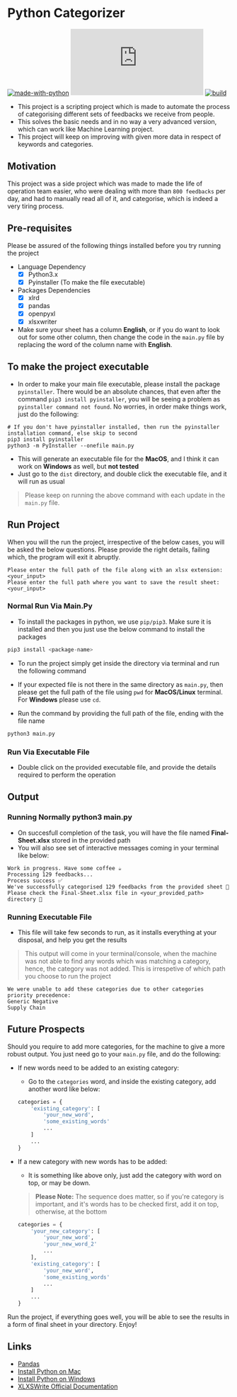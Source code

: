 # Python Categorizer

[![made-with-python](https://img.shields.io/badge/Made%20with-Python-1f425f.svg)](https://www.python.org/)
[![GitHub license](https://badgen.net/github/license/Naereen/Strapdown.js)](https://github.com/Naereen/StrapDown.js/blob/master/LICENSE)
[![build](https://img.shields.io/appveyor/build/gruntjs/grunt)](https://pub.dev/packages/flutter_bounce#-analysis-tab-)

- This project is a scripting project which is made to automate the process of categorising different sets of feedbacks we receive from people.
- This solves the basic needs and in no way a very advanced version, which can work like Machine Learning project. 
- This project will keep on improving with given more data in respect of keywords and categories.

## Motivation

This project was a side project which was made to made the life of operation team easier, who were dealing with more than `800 feedbacks` per day, and had to manually read all of it, and categorise, which is indeed a very tiring process.

## Pre-requisites

Please be assured of the following things installed before you try running the project

- Language Dependency
    - [x] Python3.x
    - [x] Pyinstaller (To make the file executable)

- Packages Dependencies
    - [x] xlrd
    - [x] pandas
    - [x] openpyxl
    - [x] xlsxwriter

- Make sure your sheet has a column **English**, or if you do want to look out for some other column, then change the code in the `main.py` file by replacing the word of the column name with **English**. 

## To make the project executable

- In order to make your main file executable, please install the package `pyinstaller`. There would be an absolute chances, that even after the command `pip3 install pyinstaller`, you will be seeing a problem as `pyinstaller command not found`. No worries, in order make things work, just do the following:

```
# If you don't have pyinstaller installed, then run the pyinstaller installation command, else skip to second
pip3 install pyinstaller
python3 -m PyInstaller --onefile main.py
```

- This will generate an executable file for the **MacOS**, and I think it can work on **Windows** as well, but **not tested**
- Just go to the `dist` directory, and double click the executable file, and it will run as usual

> Please keep on running the above command with each update in the `main.py` file.

## Run Project

When you will the run the project, irrespective of the below cases, you will be asked the below questions. Please provide the right details, failing which, the program will exit it abruptly.

```terminal
Please enter the full path of the file along with an xlsx extension: <your_input>
Please enter the full path where you want to save the result sheet: <your_input>
```

### Normal Run Via Main.Py
- To install the packages in python, we use `pip/pip3`. Make sure it is installed and then you just use the below command to install the packages

```python
pip3 install <package-name>
```

- To run the project simply get inside the directory via terminal and run the following command

- If your expected file is not there in the same directory as `main.py`, then please get the full path of the file using `pwd` for **MacOS/Linux** terminal. For **Windows** please use `cd`.
- Run the command by providing the full path of the file, ending with the file name

```python
python3 main.py
```

### Run Via Executable File

- Double click on the provided executable file, and provide the details required to perform the operation

## Output

### Running Normally python3 main.py
- On succesfull completion of the task, you will have the file named **Final-Sheet.xlsx** stored in the provided path
- You will also see set of interactive messages coming in your terminal like below:

```
Work in progress. Have some coffee ☕
Processing 129 feedbacks...
Process success ✅
We've successfully categorised 129 feedbacks from the provided sheet 🙂
Please check the Final-Sheet.xlsx file in <your_provided_path> directory 📁
```

### Running Executable File
- This file will take few seconds to run, as it installs everything at your disposal, and help you get the results

> This output will come in your terminal/console, when the machine was not able to find any words which was matching a category, hence, the category was not added. This is irrespetive of which path you choose to run the project

```
We were unable to add these categories due to other categories priority precedence: 
Generic Negative
Supply Chain
```

## Future Prospects

Should you require to add more categories, for the machine to give a more robust output. You just need go to your `main.py` file, and do the following:
- If new words need to be added to an existing category:
    - Go to the `categories` word, and inside the existing category, add another word like below:
    
    ```python
    categories = {
        'existing_category': [
            'your_new_word', 
            'some_existing_words'
            ...
        ]
        ...
    }
    ```

- If a new category with new words has to be added:
    - It is something like above only, just add the category with word on top, or may be down. 
    > **Please Note:** The sequence does matter, so if you're category is important, and it's words has to be checked first, add it on top, otherwise, at the bottom

    ```python
    categories = {
        'your_new_category': [
            'your_new_word', 
            'your_new_word_2'
            ...
        ],
        'existing_category': [
            'your_new_word', 
            'some_existing_words'
            ...
        ]
        ...
    }
    ```

Run the project, if everything goes well, you will be able to see the results in a form of final sheet in your directory. Enjoy!


## Links

- [Pandas](https://pandas.pydata.org/docs/)
- [Install Python on Mac](https://www.youtube.com/watch?v=M323OL6K5vs)
- [Install Python on Windows](https://youtu.be/8cAEH1i_5s0)
- [XLXSWrite Official Documentation](https://xlsxwriter.readthedocs.io/worksheet.html)